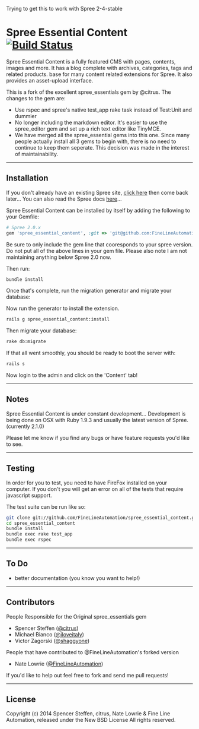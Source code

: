 Trying to get this to work with Spree 2-4-stable

# Spree Essential Content [![Build Status](https://secure.travis-ci.org/FineLineAutomation/spree_essential_content.png)](http://travis-ci.org/FineLineAutomation/spree_essential_content)

Spree Essential Content is a fully featured CMS with pages, contents, images and more. It has a blog complete with archives, categories, tags and related products. base for many content related extensions for Spree. It also provides an asset-upload interface.

This is a fork of the excellent spree_essentials gem by @citrus.  The changes to the gem are:
* Use rspec and spree's native test_app rake task instead of Test:Unit and dummier
* No longer including the markdown editor.  It's easier to use the spree_editor gem and set up a rich text editor like TinyMCE.
* We have merged all the spree_essential gems into this one. Since many people actually install all 3 gems to begin with, there is no need to continue to keep them seperate. This decision was made in the interest of maintainability.

------------------------------------------------------------------------------
Installation
------------------------------------------------------------------------------

If you don't already have an existing Spree site, [click here](https://github.com/spree/spree) then come back later... You can also read the Spree docs [here](http://spreecommerce.com/documentation/getting_started.html)...

Spree Essential Content can be installed by itself by adding the following to your Gemfile:

```ruby
# Spree 2.0.x
gem 'spree_essential_content', :git => 'git@github.com:FineLineAutomation/spree_essential_content.git', :branch => '2-0-stable'
```

Be sure to only include the gem line that cooresponds to your spree version.  Do not put all of the above lines in your gem file.  Please also note I am not maintaining anything below Spree 2.0 now.

Then run:

```bash
bundle install
```

Once that's complete, run the migration generator and migrate your database:

Now run the generator to install the extension.

```bash
rails g spree_essential_content:install
```

Then migrate your database:

```bash
rake db:migrate
```

If that all went smoothly, you should be ready to boot the server with:

```bash
rails s
```

Now login to the admin and click on the 'Content' tab!

------------------------------------------------------------------------------
Notes
------------------------------------------------------------------------------

Spree Essential Content is under constant development... Development is being done on OSX with Ruby 1.9.3 and usually the latest version of Spree. (currently 2.1.0)

Please let me know if you find any bugs or have feature requests you'd like to see.

------------------------------------------------------------------------------
Testing
------------------------------------------------------------------------------

In order for you to test, you need to have FireFox installed on your computer.  If you don't you will get an error on all of the tests that require javascript support.

The test suite can be run like so:

```bash
git clone git://github.com/FineLineAutomation/spree_essential_content.git
cd spree_essential_content
bundle install
bundle exec rake test_app
bundle exec rspec
```

------------------------------------------------------------------------------
To Do
------------------------------------------------------------------------------

* better documentation (you know you want to help!)

------------------------------------------------------------------------------
Contributors
------------------------------------------------------------------------------

People Responsible for the Original spree_essentials gem
* Spencer Steffen ([@citrus](https://github.com/citrus))
* Michael Bianco ([@iloveitaly](https://github.com/iloveitaly))
* Victor Zagorski ([@shaggyone](https://github.com/shaggyone))

People that have contributed to @FineLineAutomation's forked version
* Nate Lowrie ([@FineLineAutomation](https://github.com/FineLineAutomation))


If you'd like to help out feel free to fork and send me pull requests!


------------------------------------------------------------------------------
License
------------------------------------------------------------------------------

Copyright (c) 2014 Spencer Steffen, citrus, Nate Lowrie & Fine Line Automation, released under the New BSD License All rights reserved.
